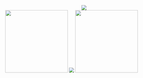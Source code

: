 <div align = "center">
    <img src="https://readme-typing-svg.herokuapp.com?color=%23F78E0D&center=true&vCenter=true&height=100&lines=Hello+world;My+name+is+Alberto"/>
</div>
<div>
    <img  src="https://media.giphy.com/media/Js7cqIkpxFy0bILFFA/giphy.gif" width="200" />
    <img  src="http://github-readme-streak-stats.herokuapp.com?user=AprKali&theme=tokyonight_duo&date_format=j%20M%5B%20Y%5D" />
    <img  src="https://media.giphy.com/media/Js7cqIkpxFy0bILFFA/giphy.gif" width="200" />
</div>
<div align="center" >
    
</div>
